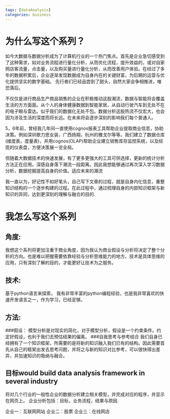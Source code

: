 ```yaml
---
tags: [dataAnalysis]
categories: business 	
---
```

# 为什么写这个系列？

如今大数据与数据分析成为了计算机行业的一个热门焦点。首先是企业急切感受到了这种需求，如对业务流程进行量化分析，从而优化流程，提升效益的，或对自家网店客流量，点击量，以及购买量进行量化分析，从而改善用户体验。在经过了多年的数据积累后，企业逐渐发现数据成为自身内在的关键财富，为后期的运营与优化提供坚实的数字基础。 先行者们已经品尝到了甜头，自然大家会争相推进，唯恐落后。

不仅仅是进行商品生产商品销售的企业在积极推动这股潮流，数据与智能将会覆盖生活的方方面面。从个人的身体健康数据到智能家居，从自动行驶汽车到无处不在的电子眼与雷达。似乎我们的数据化无处不包。数据分析这股热流不仅宏大，也会因为涉及生活的深度而将长远。在未来将会逐步深刻的影响我们每个普通人。

5，6年前，曾经我几年间一直使用cognos报表工具帮助企业提取商业信息，协助决策。例如深圳歌力思女装，广西扬翔，杭州的雅戈尔等等。我们建立了数据仓库(维度表，度量表)，并用cognos(OLAP)帮助企业建立销售库存监控系统，以及综揽的仪表盘，方便决策展一览全局。

但随着大数据技术的快速发展，有了更多更强大的工具可供选择，更新的统计分析方法正在应用。深感自身落下潮流一段距离。因此我想能够通过再次深入学习数据分析，数据挖掘提高自身的价值。适应未来的潮流

我一直以为，好记性不如好笔头，自己写下文章的过程，就是自身内化信息，重整知识结构的一个逐步构建的过程。在此过程中，通过梳理自身的内部知识框架与新知识的异同，达到更深刻的理解与融合的目的.

# 我怎么写这个系列
## 角度:
我想这个系列将更加注重于商业角度，因为我认为商业假设与分析将决定了整个分析的方向。也是难以把握需要依靠经验与分析思维能力的地方。技术是具体思维的应用，只有深刻了解的目的，才能更好让技术为之服务。
## 技术:
基于python语言来探索，
我有非常丰富的python编程经验，也是我非常喜欢的快速开发语言之一，作为学习，已经足够。
## 方法:
###假设：
模型分析是对现实的简化，对于模型分析，假设是一个约束条件。约定好假设，也利于我们去预估结果的偏离。
###自我思考与参考结合
我们自身已经拥有了一个知识框架，所需要的是将新的知识融入我们已有的结构。因此需要首先从自己的框架出发去思考问题，并将之与新的知识对比参考，可以很快得出差异，并加速知识的吸纳与融合。
## 目标would build data analysis framework in several industry
将对几个行业的一般性企业的数据分析建立相关模型，并完成对应的程序，并显示在网页上。
企业分析包括：目标，业务流程，结果与原因.

企业一：互联网网站
企业二：股票
企业三：在线网店
